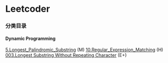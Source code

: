 # Leetcoder

### 分类目录
#### Dynamic Programming
[5.Longest_Palindromic_Substring](https://github.com/qwang6/Leetcoder/tree/master/dp/5_Longest_Palindromic_Substring) (M)
[10.Regular_Expression_Matching](https://github.com/qwang6/Leetcoder/tree/master/dp/10.%20Regular_Expression_Matching) (H)
[003.Longest Substring Without Repeating Character](https://github.com/wisdompeak/LeetCode/tree/master/Two_Pointers/003.Longest%20Substring%20Without%20Repeating%20Characters) (E+)  